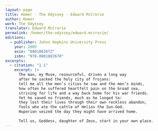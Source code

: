 ```yaml
---
layout: page
title: Homer - The Odyssey - Edward McCrorie
author: Homer
work: The Odyssey
translator: Edward McCrorie
permalink: /homer/the-odyssey/edward-mccrorie/
editions:
  - publisher: Johns Hopkins University Press
    year: 2005
    asin: "0801882672"
    isbn: "978-0801882678"
excerpts:
  - citation: "1.1"
    excerpt: |+
      The man, my Muse, resourceful, driven a long way
      after he sacked the holy city of Trojans:
      tell me all the men’s cities he saw and the men’s minds,
      how often he suffered heartfelt pain on the broad sea,
      striving for life and a way back home for his war friends.
      Yet he saved no friends, much as he longed to:
      they lost their lives through their own reckless abandon,
      fools who ate the cattle of Helios the Sun-God.
      Huperion seized the day they might have arrived home.
       
      Tell us, Goddess, daughter of Zeus, start in your own place.
---
```

